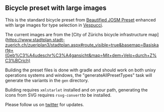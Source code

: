 ## Bicycle preset with large images

This is the standard bicycle preset from [Beautified JOSM Preset](https://github.com/simonpoole/beautified-JOSM-preset) 
enhanced with large images for type selection in [Vespucci](https://vespucci.io/).

The current images are from the [City of Zürichs bicycle infrastructure map](https://www.stadtplan.stadt-zuerich.ch/zueriplan3/stadtplan.aspx#route_visible=true&basemap=Basiskarte+(Geb%C3%A4udeschr%C3%A4gansicht&map=Mit+dem+Velo+durch+Z%C3%BCrich)

Building the preset files is done with gradle and should work on both unixy operations systems and windows, the "generateAllPresetTypes" task will generate the variants in the `gen` directory.

Building requires `xmlstarlet` installed and on your path, generating the icons from SVG requires `rsvg-convert`to be installed.

Please follow us on [twitter](https://twitter.com/search?q=vespucci_editor) for updates.
